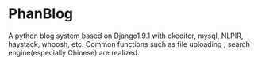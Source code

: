 # PhanBlog
A python blog system based on Django1.9.1 with ckeditor, mysql, NLPIR, haystack, whoosh, etc. Common functions such as file uploading , search engine(especially Chinese) are realized.
